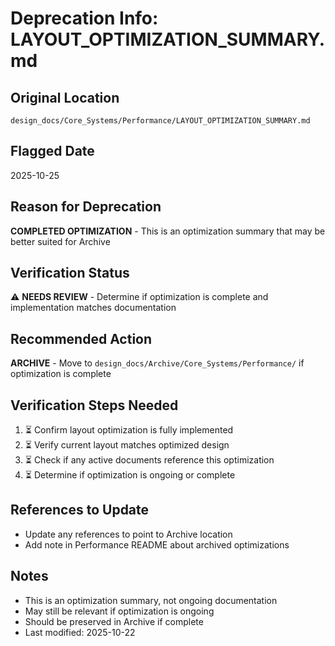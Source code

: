 # Deprecation Info: LAYOUT_OPTIMIZATION_SUMMARY.md

## Original Location
`design_docs/Core_Systems/Performance/LAYOUT_OPTIMIZATION_SUMMARY.md`

## Flagged Date
2025-10-25

## Reason for Deprecation
**COMPLETED OPTIMIZATION** - This is an optimization summary that may be better suited for Archive

## Verification Status
⚠️ **NEEDS REVIEW** - Determine if optimization is complete and implementation matches documentation

## Recommended Action
**ARCHIVE** - Move to `design_docs/Archive/Core_Systems/Performance/` if optimization is complete

## Verification Steps Needed
1. ⏳ Confirm layout optimization is fully implemented
2. ⏳ Verify current layout matches optimized design
3. ⏳ Check if any active documents reference this optimization
4. ⏳ Determine if optimization is ongoing or complete

## References to Update
- Update any references to point to Archive location
- Add note in Performance README about archived optimizations

## Notes
- This is an optimization summary, not ongoing documentation
- May still be relevant if optimization is ongoing
- Should be preserved in Archive if complete
- Last modified: 2025-10-22
